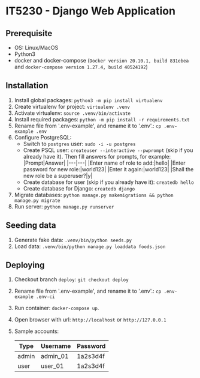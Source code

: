 # IT5230 - Django Web Application

## Prerequisite

- OS: Linux/MacOS
- Python3
- docker and docker-compose (`Docker version 20.10.1, build 831ebea`
  and `docker-compose version 1.27.4, build 40524192`)

## Installation

1. Install global packages: `python3 -m pip install virtualenv`
2. Create virtualenv for project: `virtualenv .venv`
3. Activate virtualenv: `source .venv/bin/activate`
4. Install required packages: `python -m pip install -r requirements.txt`
5. Rename file from '.env-example', and rename it to '.env'.: `cp .env-example .env`
6. Configure PostgreSQL:
    - Switch to `postgres` user: `sudo -i -u postgres`
    - Create PSQL user: `createuser --interactive --pwprompt` (skip if you already have it). Then fill answers for
      prompts, for example:
      |Prompt|Answer| |---|---| |Enter name of role to add:|hello| |Enter password for new role:|world123| |Enter it
      again:|world123| |Shall the new role be a superuser?|y|
    - Create database for user (skip if you already have it): `createdb hello`
    - Create database for Django: `createdb django`
7. Migrate databases: `python manage.py makemigrations && python manage.py migrate`
8. Run server: `python manage.py runserver`

## Seeding data

1. Generate fake data: `.venv/bin/python seeds.py`
2. Load data: `.venv/bin/python manage.py loaddata foods.json`

## Deploying

1. Checkout branch `deploy`: `git checkout deploy`
2. Rename file from '.env-example', and rename it to '.env'.: `cp .env-example .env-ci`
3. Run container: `docker-compose up`.
4. Open browser with url: `http://localhost` or `http://127.0.0.1`
5. Sample accounts:

   |Type|Username|Password|
   |---|---|---|
   |admin|admin_01|1a2s3d4f|
   |user|user_01|1a2s3d4f|